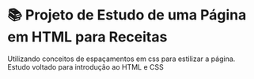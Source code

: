 <h1> 📚 Projeto de Estudo de uma Página em HTML para Receitas</h1>
<p> Utilizando conceitos de espaçamentos em css para estilizar a página. Estudo voltado para introdução ao HTML e CSS </p>
